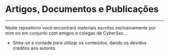 # Artigos, Documentos e Publicações
***
Neste repositório você encontrará materiais escritos exclusivamente por mim ou em conjunto com amigos e colegas de CyberSec...
- Sinta-se a vontade para utilizar os conteúdos, dando os devidos créditos aos autores.
